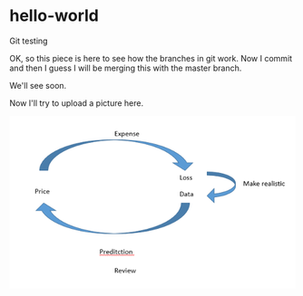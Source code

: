 # hello-world
Git testing

OK, so this piece is here to see how the branches in git work. Now I commit and then I guess I will be merging this with the master branch.

We'll see soon.

Now I'll try to upload a picture here.

![Test picture](pic_to_convert.PNG)
